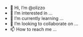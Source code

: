 - 👋 Hi, I’m @olizzo
- 👀 I’m interested in ...
- 🌱 I’m currently learning ...
- 💞️ I’m looking to collaborate on ...
- 📫 How to reach me ...

<!---
olizzo/olizzo is a ✨ special ✨ repository because its `README.md` (this file) appears on your GitHub profile.
You can click the Preview link to take a look at your changes.
--->
